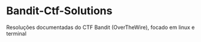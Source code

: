 # Bandit-Ctf-Solutions
Resoluções documentadas do CTF Bandit (OverTheWire), focado em linux e terminal
